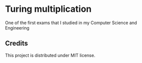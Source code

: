 # Turing multiplication

One of the first exams that I studied in my Computer Science and Engineering 

## Credits

This project is distributed under MIT license.
